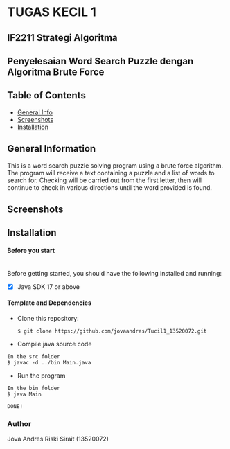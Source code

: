 # TUGAS KECIL 1
## IF2211 Strategi Algoritma
## Penyelesaian Word Search Puzzle dengan Algoritma Brute Force

## Table of Contents
- [General Info](#general-information)
- [Screenshots](#screenshots)
- [Installation](#installation)

## General Information
This is a word search puzzle solving program using a brute force algorithm. The program will receive a text containing a puzzle and a list of words to search for. Checking will be carried out from the first letter, then will continue to check in various directions until the word provided is found.

## Screenshots

## Installation
#### Before you start <br><br>
Before getting started, you should have the following installed and running:

- [X] Java SDK 17 or above
#### Template and Dependencies

* Clone this repository:

  ```
  $ git clone https://github.com/jovaandres/Tucil1_13520072.git
  ```

* Compile java source code

```
In the src folder
$ javac -d ../bin Main.java
```

* Run the program

```
In the bin folder
$ java Main
```

```
DONE!
```

### Author
Jova Andres Riski Sirait (13520072)